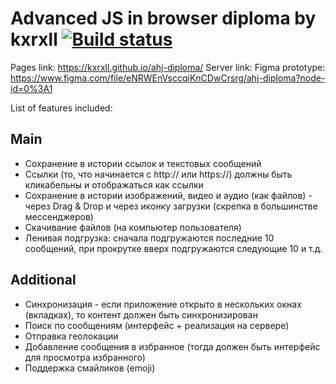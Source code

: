# Advanced JS in browser diploma by kxrxll [![Build status](https://ci.appveyor.com/api/projects/status/6s7celu26vna42y5?svg=true)](https://ci.appveyor.com/project/kxrxll/ahj-ws)

Pages link: https://kxrxll.github.io/ahj-diploma/
Server link: 
Figma prototype: https://www.figma.com/file/eNRWEnVsccqiKnCDwCrsrg/ahj-diploma?node-id=0%3A1

List of features included:

## Main
* Сохранение в истории ссылок и текстовых сообщений
* Ссылки (то, что начинается с http:// или https://) должны быть кликабельны и отображаться как ссылки
* Сохранение в истории изображений, видео и аудио (как файлов) - через Drag & Drop и через иконку загрузки (скрепка в большинстве мессенджеров)
* Скачивание файлов (на компьютер пользователя)
* Ленивая подгрузка: сначала подгружаются последние 10 сообщений, при прокрутке вверх подгружаются следующие 10 и т.д.

## Additional
* Синхронизация - если приложение открыто в нескольких окнах (вкладках), то контент должен быть синхронизирован
* Поиск по сообщениям (интерфейс + реализация на сервере)
* Отправка геолокации
* Добавление сообщения в избранное (тогда должен быть интерфейс для просмотра избранного)
* Поддержка смайликов (emoji)
